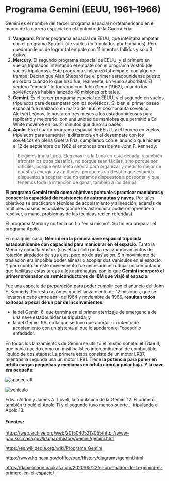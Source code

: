 # Programa Gemini (EEUU, 1961–1966)

Gemini es el nombre del tercer programa espacial norteamericano en el marco de la carrera espacial en el contexto de la Guerra Fría.

1. **Vanguard**. Primer programa espacial de EEUU, que intentaba empatar con el programa Sputnik (de vuelos no tripulados por humanos). Pero quedaron lejos de lograr tal empate con 11 intentos fallidos y solo 3 éxitos.
3. **Mercury**. El segundo programa espacial de EEUU, y el primero en vuelos tripulados intentando el empate con el programa Vostok (de vuelos tripulados). Este programa sí alcanzó tal empate, con algo de trampa: Decían que Alan Shepard fue el primer estadounidense puesto en órbita cuando lo que hizo fue, realmente, un vuelo suborbital. El verdero "empate" lo lograron con John Glenn (1962), cuando los soviéticos ya habían lanzado 48 misiones orbitales.
4. **Gemini**. Es el tercer programa espacial de EEUU, y el segundo en vuelos tripulados para desempatar con los soviéticos. Si bien el primer paseo espacial fue realizado en marzo de 1965 el cosmonauta soviético Alekséi Leónov, le bastaron tres meses a los estadounidenses para replicarlo y mejorarlo: con una unidad de maniobra que permitió a Ed White moverse en los 21 minutos que duró su paseo.
5. **Apolo**. Es el cuarto programa espacial de EEUU, y el tercero en vuelos tripulados para aumentar la diferencia en el desempate con los soviéticos en plena Guerra Fría, cumpliendo con el anuncio que hiciera el 12 de septiembre de 1962 el entonces presidente John F. Kennedy:
> Elegimos ir a la Luna. Elegimos ir a la Luna en esta década, y también afrontar los otros desafíos, no porque sean fáciles, sino porque son difíciles, porque esta meta servirá para organizar y medir lo mejor de nuestras energías y aptitudes, porque es un desafío que estamos dispuestos a aceptar, que no estamos dispuestos a posponer, y que tenemos toda la intención de ganar, también a los demás.

**El programa Gemini tenía como objetivos puntuales practicar maniobras y conocer la capacidad de resistencia de astronautas y naves**. Por tales objetivos se practicaron técnicas de acoplamiento y alineación, además de múltiples paseos espaciales (donde los astronauta pudieron aprender a resolver, a mano, problemas de las técnicas recién referidas). 

El programa Mercury no tenía un fin "en sí mismo". Su fin era preparar el programa Apolo. 

En cualquier caso, **Gémini era la primera nave espacial tripulada estadounidense con capacidad para maniobrar en el espacio**. Tanto la Mercury como la Vostok (soviética) solo podía realizar movimientos de rotación alrededor de sus ejes, pero no de traslación. Sin movimiento de traslación era impoible poder alinear o acoplar dos vehículos en el espacio. Y para controlar este moviemiento fue necesario introducir un computador que facilitase estas tareas a los astronautas, con lo que **Gemini incorporó el primer ordenador de semiconductores de IBM que viajó al espacio**.

Fue una especie de preparación para poder cumplir con el anuncio del John F. Kennedy. Por esta razón es que el lanzamiento de 12 misiones, que se llevaron a cabo entre abril de 1964 y noviembre de 1966, **resultan todos exitosos a pesar de un par de inconvenientes**: 

- la del Gemini 8, que termina en el primer aterrizaje de emergencia de una nave estadounidense tripulada; y 
- la del Gemini 9A, en la que se tuvo que abortar un intento de acoplamiento con un sistema al que le apodaron el "cocodrilo enfadado".

En todos los lanzamientos de Gemini se utilizó el mismo cohete: **el Titan II**, que había nacido como un misil balístico intercontinental de combustible líquido de dos etapas: La primera etapa consiste de un motor LR87, mientras la segunda usa un motor LR91. Tiene **la potencia para poner en órbita cargas pequeñas y medianas en órbita circular polar baja. Y la nave era pequeña**:

![spacecraft](https://www.hq.nasa.gov/office/pao/History/diagrams/gemini1.gif)

![vehiculo](https://danielmarin.naukas.com/files/2019/07/2-s66-46952-a.jpg)

Edwin Aldrin y James A. Lovell, la tripulación de la Gémini 12. El primero también tripuló el Apolo 11 y el segundo tuvo menos suerte… tripulando el Apolo 13.

#### Fuentes: 

https://web.archive.org/web/20150405212055/http://www-pao.ksc.nasa.gov/kscpao/history/gemini/gemini.htm

https://es.wikipedia.org/wiki/Programa_Gemini

https://www.hq.nasa.gov/office/pao/History/diagrams/gemini.html

https://danielmarin.naukas.com/2020/05/22/el-ordenador-de-la-gemini-el-primero-en-el-espacio/

